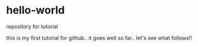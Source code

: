 # hello-world
repository for tutorial

this is my first tutorial for github.. it goes well so far.. let's see what follows!!
